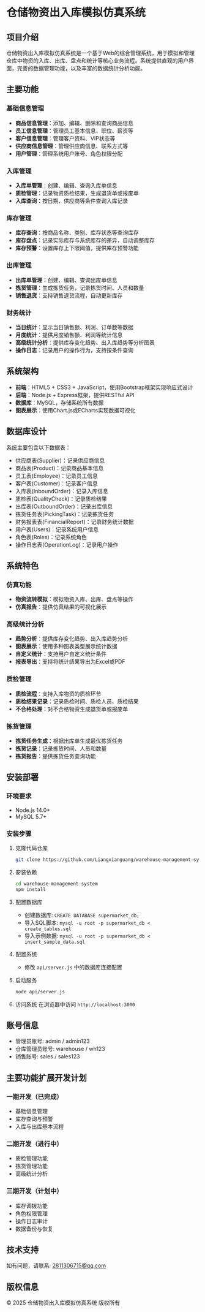 # 仓储物资出入库模拟仿真系统

## 项目介绍
仓储物资出入库模拟仿真系统是一个基于Web的综合管理系统，用于模拟和管理仓库中物资的入库、出库、盘点和统计等核心业务流程。系统提供直观的用户界面，完善的数据管理功能，以及丰富的数据统计分析功能。

## 主要功能

### 基础信息管理
- **商品信息管理**：添加、编辑、删除和查询商品信息
- **员工信息管理**：管理员工基本信息、职位、薪资等
- **客户信息管理**：管理客户资料、VIP状态等
- **供应商信息管理**：管理供应商信息、联系方式等
- **用户管理**：管理系统用户账号、角色权限分配

### 入库管理
- **入库单管理**：创建、编辑、查询入库单信息
- **质检管理**：记录物资质检结果，生成退货单或报废单
- **入库查询**：按日期、供应商等条件查询入库记录

### 库存管理
- **库存查询**：按商品名称、类别、库存状态等查询库存
- **库存盘点**：记录实际库存与系统库存的差异，自动调整库存
- **库存预警**：设置库存上下限阈值，提供库存预警功能

### 出库管理
- **出库单管理**：创建、编辑、查询出库单信息
- **拣货管理**：生成拣货任务，记录拣货时间、人员和数量
- **销售退货**：支持销售退货流程，自动更新库存

### 财务统计
- **当日统计**：显示当日销售额、利润、订单数等数据
- **月度统计**：提供月度销售额、利润等统计信息
- **高级统计分析**：提供库存变化趋势、出入库趋势等分析图表
- **操作日志**：记录用户的操作行为，支持按条件查询

## 系统架构
- **前端**：HTML5 + CSS3 + JavaScript，使用Bootstrap框架实现响应式设计
- **后端**：Node.js + Express框架，提供RESTful API
- **数据库**：MySQL，存储系统所有数据
- **图表展示**：使用Chart.js或ECharts实现数据可视化

## 数据库设计
系统主要包含以下数据表：
- 供应商表(Supplier)：记录供应商信息
- 商品表(Product)：记录商品基本信息
- 员工表(Employee)：记录员工信息
- 客户表(Customer)：记录客户信息
- 入库表(InboundOrder)：记录入库信息
- 质检表(QualityCheck)：记录质检结果
- 出库表(OutboundOrder)：记录出库信息
- 拣货任务表(PickingTask)：记录拣货任务
- 财务报表表(FinancialReport)：记录财务统计数据
- 用户表(Users)：记录系统用户信息
- 角色表(Roles)：记录系统角色
- 操作日志表(OperationLog)：记录用户操作

## 系统特色

### 仿真功能
- **物资流转模拟**：模拟物资入库、出库、盘点等操作
- **仿真报告**：提供仿真结果的可视化展示

### 高级统计分析
- **趋势分析**：提供库存变化趋势、出入库趋势分析
- **图表展示**：使用多种图表类型展示统计数据
- **自定义统计**：支持用户自定义统计条件
- **报表导出**：支持将统计结果导出为Excel或PDF

### 质检管理
- **质检流程**：支持入库物资的质检环节
- **质检结果记录**：记录质检时间、质检人员、质检结果
- **不合格处理**：对不合格物资生成退货单或报废单

### 拣货管理
- **拣货任务生成**：根据出库单生成最优拣货任务
- **拣货记录**：记录拣货时间、人员和数量
- **拣货报告**：提供拣货任务查询功能

## 安装部署

### 环境要求
- Node.js 14.0+
- MySQL 5.7+

### 安装步骤
1. 克隆代码仓库
   ```bash
   git clone https://github.com/Liangxianguang/warehouse-management-system.git
   ```

2. 安装依赖
   ```bash
   cd warehouse-management-system
   npm install
   ```

3. 配置数据库
   - 创建数据库: `CREATE DATABASE supermarket_db;`
   - 导入SQL脚本: `mysql -u root -p supermarket_db < create_tables.sql`
   - 导入示例数据: `mysql -u root -p supermarket_db < insert_sample_data.sql`

4. 配置系统
   - 修改 `api/server.js` 中的数据库连接配置

5. 启动服务
   ```bash
   node api/server.js
   ```

6. 访问系统
   在浏览器中访问 `http://localhost:3000`

## 账号信息
- 管理员账号: admin / admin123
- 仓库管理员账号: warehouse / wh123
- 销售账号: sales / sales123

## 主要功能扩展开发计划

### 一期开发（已完成）
- 基础信息管理
- 库存查询与预警
- 入库与出库基本流程

### 二期开发（进行中）
- 质检管理功能
- 拣货管理功能
- 高级统计分析

### 三期开发（计划中）
- 库存调拨功能
- 角色权限管理
- 操作日志审计
- 数据备份与恢复

## 技术支持
如有问题，请联系: 2811306715@qq.com

## 版权信息
© 2025 仓储物资出入库模拟仿真系统 版权所有